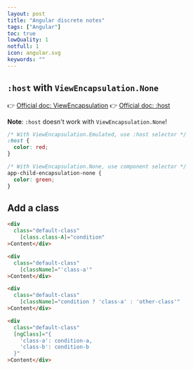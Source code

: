 ```yaml
---
layout: post
title: "Angular discrete notes"
tags: ["Angular"]
toc: true
lowQuality: 1
notfull: 1
icon: angular.svg
keywords: ""
---
```


## `:host` with `ViewEncapsulation.None`

👉 [Official doc: ViewEncapsulation](https://angular.io/api/core/ViewEncapsulation)
👉 [Official doc: :host](https://angular.io/guide/component-styles#host)

**Note**: `:host` doesn't work with `ViewEncapsulation.None`!

```css
/* With ViewEncapsulation.Emulated, use :host selector */
:host {
  color: red;
}

/* With ViewEncapsulation.None, use component selector */
app-child-encapsulation-none {
  color: green;
}
```

## Add a class

```html
<div
  class="default-class"
	[class.class-A]="condition"
>Content</div>
```

```html
<div
  class="default-class"
	[className]="'class-a'"
>Content</div>
```

```html
<div
  class="default-class"
	[className]="condition ? 'class-a' : 'other-class'"
>Content</div>
```

```html
<div
  class="default-class"
  [ngClass]="{
  	'class-a': condition-a,
    'class-b': condition-b
  }"
>Content</div>
```

